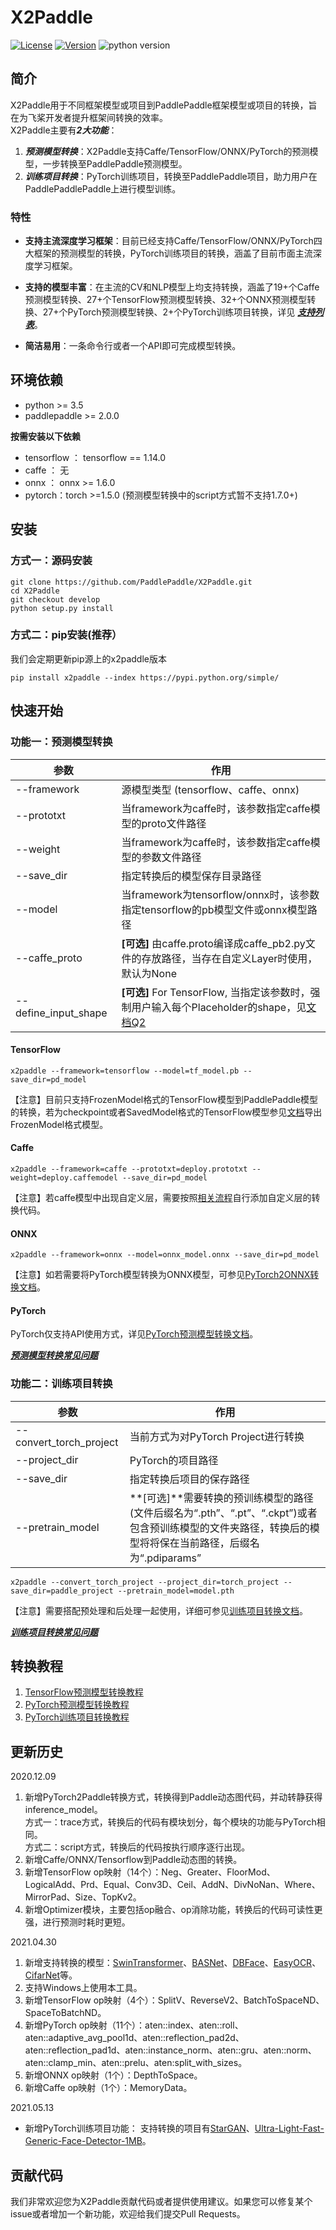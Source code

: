 # X2Paddle
[![License](https://img.shields.io/badge/license-Apache%202-blue.svg)](LICENSE)
[![Version](https://img.shields.io/github/release/PaddlePaddle/X2Paddle.svg)](https://github.com/PaddlePaddle/X2Paddle/releases)
![python version](https://img.shields.io/badge/python-3.5+-orange.svg)  

## 简介
X2Paddle用于不同框架模型或项目到PaddlePaddle框架模型或项目的转换，旨在为飞桨开发者提升框架间转换的效率。  
X2Paddle主要有***2大功能***：  
1. ***预测模型转换***：X2Paddle支持Caffe/TensorFlow/ONNX/PyTorch的预测模型，一步转换至PaddlePaddle预测模型。
2. ***训练项目转换***：PyTorch训练项目，转换至PaddlePaddle项目，助力用户在PaddlePaddlePaddle上进行模型训练。

### 特性

- **支持主流深度学习框架**：目前已经支持Caffe/TensorFlow/ONNX/PyTorch四大框架的预测模型的转换，PyTorch训练项目的转换，涵盖了目前市面主流深度学习框架。  

- **支持的模型丰富**：在主流的CV和NLP模型上均支持转换，涵盖了19+个Caffe预测模型转换、27+个TensorFlow预测模型转换、32+个ONNX预测模型转换、27+个PyTorch预测模型转换、2+个PyTorch训练项目转换，详见 ***[支持列表](./docs/introduction/x2paddle_model_zoo.md)***。  

- **简洁易用**：一条命令行或者一个API即可完成模型转换。  



## 环境依赖

- python >= 3.5  
- paddlepaddle >= 2.0.0

**按需安装以下依赖**  
- tensorflow ： tensorflow == 1.14.0  
- caffe ： 无  
- onnx ： onnx >= 1.6.0  
- pytorch：torch >=1.5.0 (预测模型转换中的script方式暂不支持1.7.0+)

## 安装
### 方式一：源码安装
```
git clone https://github.com/PaddlePaddle/X2Paddle.git
cd X2Paddle
git checkout develop
python setup.py install
```

### 方式二：pip安装(推荐）
我们会定期更新pip源上的x2paddle版本
```
pip install x2paddle --index https://pypi.python.org/simple/
```
## 快速开始
### 功能一：预测模型转换
| 参数                 |        作用                                                      |
| -------------------- | ------------------------------------------------------------ |
| --framework          | 源模型类型 (tensorflow、caffe、onnx)                         |
| --prototxt           | 当framework为caffe时，该参数指定caffe模型的proto文件路径     |
| --weight             | 当framework为caffe时，该参数指定caffe模型的参数文件路径      |
| --save_dir           | 指定转换后的模型保存目录路径                                 |
| --model              | 当framework为tensorflow/onnx时，该参数指定tensorflow的pb模型文件或onnx模型路径 |
| --caffe_proto        | **[可选]** 由caffe.proto编译成caffe_pb2.py文件的存放路径，当存在自定义Layer时使用，默认为None |
| --define_input_shape | **[可选]** For TensorFlow, 当指定该参数时，强制用户输入每个Placeholder的shape，见[文档Q2](./docs/inference_model_convertor/FAQ.md) |

#### TensorFlow
```shell
x2paddle --framework=tensorflow --model=tf_model.pb --save_dir=pd_model
```
【注意】目前只支持FrozenModel格式的TensorFlow模型到PaddlePaddle模型的转换，若为checkpoint或者SavedModel格式的TensorFlow模型参见[文档](./docs/inference_model_convertor/export_tf_model.md)导出FrozenModel格式模型。
#### Caffe
```shell
x2paddle --framework=caffe --prototxt=deploy.prototxt --weight=deploy.caffemodel --save_dir=pd_model
```
【注意】若caffe模型中出现自定义层，需要按照[相关流程](./docs/inference_model_convertor/add_caffe_custom_layer.md)自行添加自定义层的转换代码。
#### ONNX
```shell
x2paddle --framework=onnx --model=onnx_model.onnx --save_dir=pd_model
```
【注意】如若需要将PyTorch模型转换为ONNX模型，可参见[PyTorch2ONNX转换文档](./docs/inference_model_convertor/pytorch2onnx.md)。
#### PyTorch
PyTorch仅支持API使用方式，详见[PyTorch预测模型转换文档](./docs/inference_model_convertor/pytorch2paddle.md)。  

***[预测模型转换常见问题](./docs/inference_model_convertor/FAQ.md)***


### 功能二：训练项目转换

| 参数 | 作用 |
|----------|--------------|
|--convert_torch_project | 当前方式为对PyTorch Project进行转换 |
|--project_dir | PyTorch的项目路径 |
|--save_dir | 指定转换后项目的保存路径 |
|--pretrain_model | **[可选]**需要转换的预训练模型的路径(文件后缀名为“.pth”、“.pt”、“.ckpt”)或者包含预训练模型的文件夹路径，转换后的模型将将保在当前路径，后缀名为“.pdiparams” |

```shell
x2paddle --convert_torch_project --project_dir=torch_project --save_dir=paddle_project --pretrain_model=model.pth
```
【注意】需要搭配预处理和后处理一起使用，详细可参见[训练项目转换文档](./docs/pytorch_project_convertor/README.md)。  

***[训练项目转换常见问题](./docs/pytorch_project_convertor/FAQ.md)***


## 转换教程
1. [TensorFlow预测模型转换教程](./docs/inference_model_convertor/demo/tensorflow2paddle.ipynb)
2. [PyTorch预测模型转换教程](./docs/inference_model_convertor/demo/pytorch2paddle.ipynb)
3. [PyTorch训练项目转换教程](./docs/pytorch_project_convertor/demo.md)

## 更新历史
2020.12.09  
1. 新增PyTorch2Paddle转换方式，转换得到Paddle动态图代码，并动转静获得inference_model。  
  方式一：trace方式，转换后的代码有模块划分，每个模块的功能与PyTorch相同。  
  方式二：script方式，转换后的代码按执行顺序逐行出现。  
2. 新增Caffe/ONNX/Tensorflow到Paddle动态图的转换。
3. 新增TensorFlow op映射（14个）：Neg、Greater、FloorMod、LogicalAdd、Prd、Equal、Conv3D、Ceil、AddN、DivNoNan、Where、MirrorPad、Size、TopKv2。
4. 新增Optimizer模块，主要包括op融合、op消除功能，转换后的代码可读性更强，进行预测时耗时更短。

2021.04.30
1. 新增支持转换的模型：[SwinTransformer](https://github.com/microsoft/Swin-Transformer/)、[BASNet](https://github.com/xuebinqin/BASNet)、[DBFace](https://github.com/dlunion/DBFace)、[EasyOCR](https://github.com/JaidedAI/EasyOCR)、[CifarNet](https://github.com/tensorflow/models/blob/master/research/slim/nets/cifarnet.py)等。
2. 支持Windows上使用本工具。
3. 新增TensorFlow op映射（4个）：SplitV、ReverseV2、BatchToSpaceND、SpaceToBatchND。
4. 新增PyTorch op映射（11个）：aten::index、aten::roll、aten::adaptive_avg_pool1d、aten::reflection_pad2d、aten::reflection_pad1d、aten::instance_norm、aten::gru、aten::norm、aten::clamp_min、aten::prelu、aten:split_with_sizes。
5. 新增ONNX op映射（1个）：DepthToSpace。
6. 新增Caffe op映射（1个）：MemoryData。

2021.05.13  
- 新增PyTorch训练项目功能：
支持转换的项目有[StarGAN](https://github.com/yunjey/stargan)、[Ultra-Light-Fast-Generic-Face-Detector-1MB](https://github.com/Linzaer/Ultra-Light-Fast-Generic-Face-Detector-1MB)。


## 贡献代码

我们非常欢迎您为X2Paddle贡献代码或者提供使用建议。如果您可以修复某个issue或者增加一个新功能，欢迎给我们提交Pull Requests。
